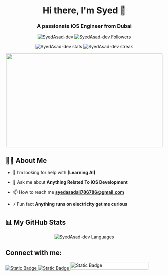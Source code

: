 <h1 align="center">Hi there, I'm Syed 👋</h1>
<h3 align="center">A passionate iOS Engineer from Dubai</h3>

<p align="center">
  <a href="https://github.com/SyedAsad-dev">
    <img src="https://komarev.com/ghpvc/?username=SyedAsad-dev&label=Profile%20views&color=0e75b6&style=flat" alt="SyedAsad-dev" />
  </a>
  <a href="https://github.com/SyedAsad-dev?tab=followers">
    <img src="https://img.shields.io/github/followers/SyedAsad-dev?label=Followers&style=social" alt="SyedAsad-dev Followers" />
  </a>
</p>

<p align="center">
  <img src="https://github-readme-stats.vercel.app/api?username=SyedAsad-dev&show_icons=true&locale=en" alt="SyedAsad-dev stats" />
  <img src="https://github-readme-streak-stats.herokuapp.com/?user=SyedAsad-dev&" alt="SyedAsad-dev streak" />
</p>

<p align="center">
  <img src="https://media.giphy.com/media/v1.Y2lkPTc5MGI3NjExdGZscG9ldDU2Y2UyMmxhb2NmYmJ5a3N6OW5kbmN5c2d4bmo1cjZraSZlcD12MV9naWZzX3NlYXJjaCZjdD1n/bGgsc5mWoryfgKBx1u/giphy.gif" width="500" height="300" />
</p>

## 🙋‍♂️ About Me

<!-- - 👯 I’m looking to collaborate on **[Project Name/Type]** -->

- 🤝 I’m looking for help with **[Learning AI]**

- 💬 Ask me about **Anything Related To iOS Development**

- 📫 How to reach me **syedasadali786786@gmail.com**

- ⚡ Fun fact **Anything runs on electricity get me curious**

## 📊 My GitHub Stats

<p align="center">
    <img src="https://github-readme-stats.vercel.app/api/top-langs/?username=SyedAsad-dev&langs_count=8&layout=compact" alt="SyedAsad-dev Languages" />
</p>

<p align="center">
    <!-- <img src="https://activity-graph.herokuapp.com/graph?username=SyedAsad-dev&theme=minimal" /> -->
</p>

## Connect with me:

<p align="left">
  <a href="https://www.linkedin.com/in/syedasadalirizvi/" target="_new"> 
    <img alt="Static Badge" src="https://img.shields.io/badge/linkedin-0A66C2?style=for-the-badge&logo=linkedin&logoColor=white"/> 
  </a>
  
  <a href="https://SyedAsad-dev.github.io/SyedAsad-dev/" target="_new"> 
    <img alt="Static Badge" src="https://img.shields.io/badge/my_personal_web_site-1DA1F2?style=for-the-badge&logo=ko-fi&logoColor=white"/>
  </a>

  <a href="https://syed4asad4.medium.com/" target="_new"> 
    <img alt="Static Badge" src="https://upload.wikimedia.org/wikipedia/commons/thumb/0/0d/Medium_%28website%29_logo.svg/1280px-Medium_%28website%29_logo.svg.png" width="250" height="25" style="background-color: white;"/>
  </a>

  

</p>
